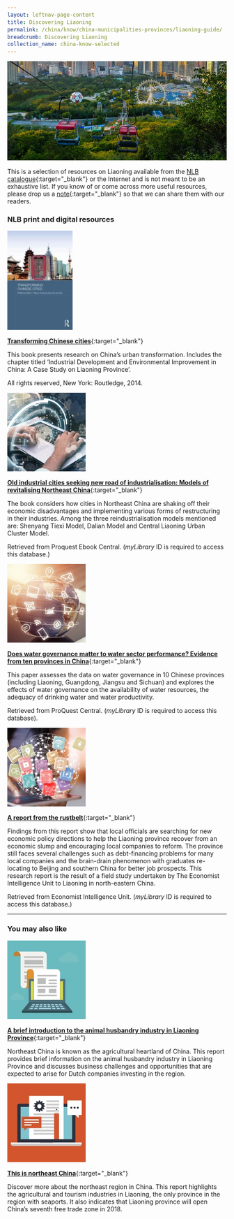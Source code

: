```yaml
---
layout: leftnav-page-content
title: Discovering Liaoning
permalink: /china/know/china-municipalities-provinces/liaoning-guide/
breadcrumb: Discovering Liaoning
collection_name: china-know-selected
---
```


<img src="\images\china-selected\liaoning-guide.jpg" alt="liaoning guide banner" style="width:800px;" />

This is a selection of resources on Liaoning available from the [NLB catalogue](http://catalogue.nlb.gov.sg/){:target="_blank"} or the Internet and is not meant to be an exhaustive list. If you know of or come across more useful resources, please drop us a [note](mailto:ref@nlb.gov.sg){:target="_blank"} so that we can share them with our readers.

### **NLB print and digital resources**

<img src="/images/book-covers/Transforming-Chinese-cities.jpg" style="width:150px;" />

[**Transforming Chinese cities**](http://eservice.nlb.gov.sg/item_holding.aspx?bid=201292983){:target="_blank"}

This book presents research on China’s urban transformation. Includes the chapter titled ‘Industrial Development and Environmental Improvement in China: A Case Study on Liaoning Province’.

All rights reserved, New York: Routledge, 2014.

<img src="/images/resources/Database 2.jpg" style="width:180px;" />

[**Old industrial cities seeking new road of industrialisation: Models of revitalising Northeast China**](http://eresources.nlb.gov.sg/Main/Browse?startsWith=P){:target="_blank"}

The book considers how cities in Northeast China are shaking off their economic disadvantages and implementing various forms of restructuring in their industries. Among the three reindustrialisation models mentioned are: Shenyang Tiexi Model, Dalian Model and Central Liaoning Urban Cluster Model.

Retrieved from Proquest Ebook Central. (*myLibrary* ID is required to access this database.)

<img src="/images/resources/Database 1.jpg" style="width:180px;" />

[**Does water governance matter to water sector performance? Evidence from ten provinces in China**](http://eresources.nlb.gov.sg/Main/Browse?startsWith=P){:target="_blank"}

This paper assesses the data on water governance in 10 Chinese provinces (including Liaoning, Guangdong, Jiangsu and Sichuan) and explores the effects of water governance on the availability of water resources, the adequacy of drinking water and water productivity.

Retrieved from ProQuest Central. (*myLibrary* ID is required to access this database).

<img src="/images/resources/Database 3.jpg" style="width:180px;" />

[**A report from the rustbelt**](http://eresources.nlb.gov.sg/Main/Browse?startsWith=E){:target="_blank"}

Findings from this report show that local officials are searching for new economic policy directions to help the Liaoning province recover from an economic slump and encouraging local companies to reform. The province still faces several challenges such as debt-financing problems for many local companies and the brain-drain phenomenon with graduates re-locating to Beijing and southern China for better job prospects. This research report is the result of a field study undertaken by The Economist Intelligence Unit to Liaoning in north-eastern China.

Retrieved from Economist Intelligence Unit. (*myLibrary* ID is required to access this database.)

---

### **You may also like**

<img src="/images/resources/Article 1.jpg" style="width:180px;" />

[**A brief introduction to the animal husbandry industry in Liaoning Province**](https://www.rvo.nl/sites/default/files/2017/04/a-brief-introduction-to-liaonings-animal-husbandry-industry.pdf){:target="_blank"}

Northeast China is known as the agricultural heartland of China. This report provides brief information on the animal husbandry industry in Liaoning Province and discusses business challenges and opportunities that are expected to arise for Dutch companies investing in the region.

<img src="/images/resources/Article 4.jpg" style="width:180px;" />

[**This is northeast China**](https://gain.fas.usda.gov/Recent%20GAIN%20Publications/This%20is%20Northeast%20China_Shenyang_China%20-%20Peoples%20Republic%20of_12-30-2016.pdf){:target="_blank"}

Discover more about the northeast region in China. This report highlights the agricultural and tourism industries in Liaoning, the only province in the region with seaports. It also indicates that Liaoning province will open China’s seventh free trade zone in 2018.